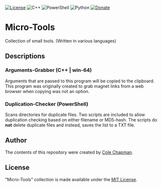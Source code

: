 [![License](https://img.shields.io/badge/license-MIT-green.svg)](https://choosealicense.com/licenses/mit/)
![C++](https://img.shields.io/badge/C++-C++20-blue.svg)
![PowerShell](https://img.shields.io/badge/powershell-7-blue.svg)
![Python](https://img.shields.io/badge/python-v3.9-blue.svg)
[![Donate](https://img.shields.io/badge/donate-PayPal-yellow.svg)](https://www.paypal.com/cgi-bin/webscr?cmd=_donations&business=XH8R7VFJQE3YQ&currency_code=USD)

# Micro-Tools
Collection of small tools. (Written in various languages)

## Descriptions
### Arguments-Grabber (C++ | win-64)
Arguments that are passed to this program will be copied to the clipboard.  This program was originally created to grab magnet links from a web browser when copying was not an option.

### Duplication-Checker (PowerShell)
Scans directories for duplicate files.  Two scripts are included to allow duplication checking based on either filename or MD5-hash.  The scripts do **not** delete duplicate files and instead, saves the list to a TXT file.

## Author
The contents of this repository were created by [Cole Chapman](https://github.com/Endrem/).

## License
"Micro-Tools" collection is made available under the [MIT License](https://choosealicense.com/licenses/mit/).
